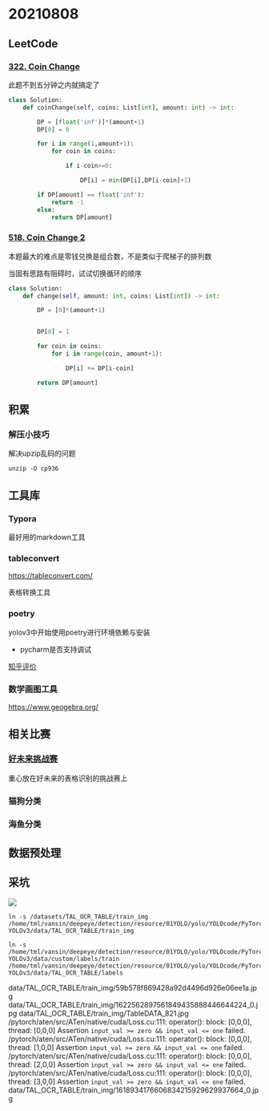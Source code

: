 # 20210808

## LeetCode

### [322. Coin Change](https://leetcode-cn.com/problems/coin-change/)

此题不到五分钟之内就搞定了

```python
class Solution:
    def coinChange(self, coins: List[int], amount: int) -> int:

        DP = [float('inf')]*(amount+1)
        DP[0] = 0

        for i in range(1,amount+1):
            for coin in coins:

                if i-coin>=0:

                    DP[i] = min(DP[i],DP[i-coin]+1)

        if DP[amount] == float('inf'):
            return -1
        else:
            return DP[amount]
```

### [518. Coin Change 2](https://leetcode-cn.com/problems/coin-change-2/)

本题最大的难点是零钱兑换是组合数，不是类似于爬梯子的排列数

当固有思路有阻碍时，试试切换循环的顺序

```python
class Solution:
    def change(self, amount: int, coins: List[int]) -> int:

        DP = [0]*(amount+1)


        DP[0] = 1

        for coin in coins:
            for i in range(coin, amount+1):

                DP[i] += DP[i-coin]

        return DP[amount]
```

## 积累

### 解压小技巧

解决upzip乱码的问题

```shell
unzip -O cp936
```

## 工具库

### Typora

最好用的markdown工具

### tableconvert

https://tableconvert.com/

表格转换工具

### poetry

yolov3中开始使用poetry进行环境依赖与安装

- pycharm是否支持调试

[知乎评价](https://zhuanlan.zhihu.com/p/81025311)

### 数学画图工具

https://www.geogebra.org/



## 相关比赛

### [好未来挑战赛](https://www.heywhale.com/org/talcompetition/competition/area/606d6fff0e04ac0017c3bf7f/content/1)

重心放在好未来的表格识别的挑战赛上

### 猫狗分类

### 海鱼分类



## 数据预处理



## 采坑



![](https://moonstarimg.oss-cn-hangzhou.aliyuncs.com/picgo_img/20210805201429.png)



```shell
ln -s /datasets/TAL_OCR_TABLE/train_img /home/tml/vansin/deepeye/detection/resource/01YOLO/yolo/YOLOcode/PyTorch-YOLOv3/data/TAL_OCR_TABLE/train_img

ln -s /home/tml/vansin/deepeye/detection/resource/01YOLO/yolo/YOLOcode/PyTorch-YOLOv3/data/custom/labels/train /home/tml/vansin/deepeye/detection/resource/01YOLO/yolo/YOLOcode/PyTorch-YOLOv3/data/TAL_OCR_TABLE/labels
```



data/TAL_OCR_TABLE/train_img/59b578f869428a92d4496d926e06ee1a.jpg
data/TAL_OCR_TABLE/train_img/1622562897561849435888446644224_0.jpg
data/TAL_OCR_TABLE/train_img/TableDATA_821.jpg
/pytorch/aten/src/ATen/native/cuda/Loss.cu:111: operator(): block: [0,0,0], thread: [0,0,0] Assertion `input_val >= zero && input_val <= one` failed.
/pytorch/aten/src/ATen/native/cuda/Loss.cu:111: operator(): block: [0,0,0], thread: [1,0,0] Assertion `input_val >= zero && input_val <= one` failed.
/pytorch/aten/src/ATen/native/cuda/Loss.cu:111: operator(): block: [0,0,0], thread: [2,0,0] Assertion `input_val >= zero && input_val <= one` failed.
/pytorch/aten/src/ATen/native/cuda/Loss.cu:111: operator(): block: [0,0,0], thread: [3,0,0] Assertion `input_val >= zero && input_val <= one` failed.
data/TAL_OCR_TABLE/train_img/1618934176606834215929629937664_0.jpg
